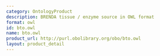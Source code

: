 ```yaml
---
category: OntologyProduct
description: BRENDA tissue / enzyme source in OWL format
format: owl
id: bto.owl
name: bto.owl
product_url: http://purl.obolibrary.org/obo/bto.owl
layout: product_detail
---
```

